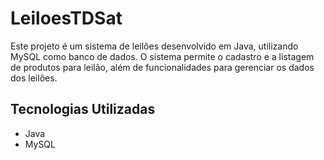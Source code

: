 # LeiloesTDSat

Este projeto é um sistema de leilões desenvolvido em Java, utilizando MySQL como banco de dados.
O sistema permite o cadastro e a listagem de produtos para leilão, além de funcionalidades para gerenciar os dados dos leilões.

## Tecnologias Utilizadas

- Java
- MySQL
